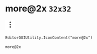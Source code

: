 # more@2x `32x32`
<img src="/img/more@2x.png" width=32 height=32>

``` CSharp
EditorGUIUtility.IconContent("more@2x")
```
```
more@2x
```
